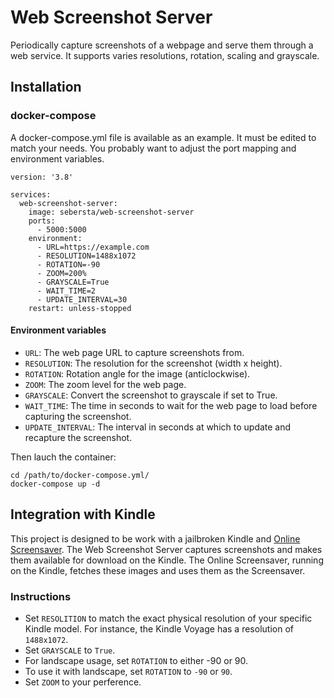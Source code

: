 # Web Screenshot Server
Periodically capture screenshots of a webpage and serve them through a web service. It supports varies resolutions, rotation, scaling and grayscale.

## Installation
### docker-compose
A docker-compose.yml file is available as an example. It must be edited to match your needs. You probably want to adjust the port mapping and environment variables.
```
version: '3.8'

services:
  web-screenshot-server:
    image: sebersta/web-screenshot-server
    ports:
      - 5000:5000
    environment:
      - URL=https://example.com
      - RESOLUTION=1488x1072
      - ROTATION=-90         
      - ZOOM=200%           
      - GRAYSCALE=True
      - WAIT_TIME=2       
      - UPDATE_INTERVAL=30 
    restart: unless-stopped
```
#### Environment variables
- `URL`: The web page URL to capture screenshots from.
- `RESOLUTION`: The resolution for the screenshot (width x height).
- `ROTATION`: Rotation angle for the image (anticlockwise). 
- `ZOOM`: The zoom level for the web page.
- `GRAYSCALE`: Convert the screenshot to grayscale if set to True.
- `WAIT_TIME`: The time in seconds to wait for the web page to load before capturing the screenshot.
- `UPDATE_INTERVAL`: The interval in seconds at which to update and recapture the screenshot.

Then lauch the container:

```
cd /path/to/docker-compose.yml/
docker-compose up -d
```

## Integration with Kindle
This project is designed to be work with a jailbroken Kindle and [Online Screensaver](https://www.mobileread.com/forums/showthread.php?t=236104).
The Web Screenshot Server captures screenshots and makes them available for download on the Kindle. The Online Screensaver, running on the Kindle, fetches these images and uses them as the Screensaver.

### Instructions
- Set `RESOLITION` to match the exact physical resolution of your specific Kindle model. For instance, the Kindle Voyage has a resolution of `1488x1072`.
- Set `GRAYSCALE` to `True`.
- For landscape usage, set `ROTATION` to either -90 or 90.
- To use it with landscape, set `ROTATION` to `-90` or `90`.
- Set `ZOOM` to your perference.
